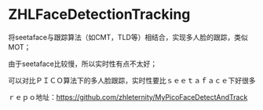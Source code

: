 # ZHLFaceDetectionTracking

将seetaface与跟踪算法（如CMT，TLD等）相结合，实现多人脸的跟踪，类似MOT；

由于seetaface比较慢，所以实时性有点不太好；

可以对比ＰＩＣＯ算法下的多人脸跟踪，实时性要比ｓｅｅｔａｆａｃｅ下好很多

ｒｅｐｏ地址：https://github.com/zhleternity/MyPicoFaceDetectAndTrack
